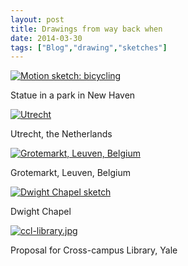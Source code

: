 ```yaml
---
layout: post
title: Drawings from way back when
date: 2014-03-30
tags: ["Blog","drawing","sketches"]
---
```


[![Motion sketch: bicycling](354545312_3684a6a9d6_z.jpg)](https://www.flickr.com/photos/jeffreywarren/354545312 "Motion sketch: bicycling by Jeff Warren, on Flickr")

Statue in a park in New Haven

[![Utrecht](7495678776_525b597b4e_z.jpg)](https://www.flickr.com/photos/jeffreywarren/7495678776 "Utrecht by Jeff Warren, on Flickr")

Utrecht, the Netherlands

[![Grotemarkt, Leuven, Belgium](354556148_f75e97abfd_z.jpg)](https://www.flickr.com/photos/jeffreywarren/354556148 "Grotemarkt, Leuven, Belgium by Jeff Warren, on Flickr")

Grotemarkt, Leuven, Belgium

[![Dwight Chapel sketch](354547415_5cb90910ef_z.jpg)](https://www.flickr.com/photos/jeffreywarren/354547415 "Dwight Chapel sketch by Jeff Warren, on Flickr")

Dwight Chapel

[![ccl-library.jpg](354546930_5d90cee8ef_z.jpg)](https://www.flickr.com/photos/jeffreywarren/354546930 "ccl-library.jpg by Jeff Warren, on Flickr")

Proposal for Cross-campus Library, Yale